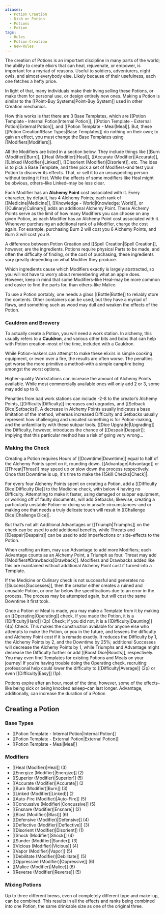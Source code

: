 ```yaml
---
aliases:
  - Potion Creation
  - Dish or Potion
  - Potions
  - Potion
tags:
  - Rules
  - Potion-Creation
  - New-Rules
---
```

The creation of Potions is an important discipline in many parts of the world; the ability to create elixirs that can heal, rejuvenate, or empower, is important for a myriad of reasons. Useful to soldiers, adventurers, night owls, and almost everybody else. Likely because of their usefulness, each one fetches a hefty price.

In light of that, many individuals make their living selling these Potions, or make them for personal use, or design entirely new ones. Making a Potion is similar to the [[Point-Buy Systems|Point-Buy System]] used in other Creation mechanics. 

How this works is that there are 3 Base Templates, which are [[Potion Template - Internal Potion|Internal Potion]], [[Potion Template - External Potion|External Potion]], and [[Potion Template - Meal|Meal]]. But, these [[Potion Creation#Base Types|Base Templates]] do nothing on their own; to gain an effect, you must change the Base Templates using [[Modifiers|Modifiers]].

All the Modifiers are listed in a section below. They include things like [[Burn (Modifier)|Burn]], [[Heal (Modifier)|Heal]], [[Accurate (Modifier)|Accurate]], [[Linked (Modifier)|Linked]], [[Disorient (Modifier)|Disorient]], etc. The idea is to pick a Base Template, and then pick a set of Modifiers–and test your Potion to discover its effects. That, or sell it to an unsuspecting person without testing it first. While the effects of some modifiers like Heal might be obvious, others–like Linked–may be less clear.

Each Modifier has an **Alchemy Point** cost associated with it. Every character, by default, has 4 Alchemy Points; each rank of [[Medicine|Medicine]], [[Knowledge - World|Knowledge: World]], or [[Culinary|Culinary]] adds an additional Alchemy Point. These Alchemy Points serve as the limit of how many Modifiers you can choose on any given Potion, as each Modifier has an Alchemy Point cost associated with it. Whenever purchasing an additional rank of a Modifier, charge the cost again. For example, purchasing Burn 2 will cost you 6 Alchemy Points, and Burn 3 will cost you 9.

A difference between Potion Creation and [[Spell Creation|Spell Creation]], however, are the ingredients. Potions require physical Parts to be made, and often the difficulty of finding, or the cost of purchasing, these ingredients vary greatly depending on what Modifier they produce.

Which ingredients cause which Modifiers exactly is largely abstracted, so you will not have to worry about remembering what an apple does. However, keep in mind that some Modifiers–like Heal–may be more common and easier to find the parts for, than others–like Malice.

To use a Potion portably, one needs a glass [[Bottle|Bottle]] to reliably store the contents. Other containers can be used, but they have a myriad of flaws, and something such as wood may dull and weaken the effects of the Potion.

### Cauldron and Brewery
To actually create a Potion, you will need a work station. In alchemy, this usually refers to a **Cauldron**, and various other bits and bobs that can help with Potion creation–most of the time, included with a Cauldron.

While Potion-makers can attempt to make these elixirs in simple cooking equipment, or even over a fire, the results are often worse. The penalties get worse the more primitive a method–with a simple campfire being amongst the worst options.

Higher-quality Workstations can increase the amount of Alchemy Points available. While most commercially available ones will only add 2 or 3, some may add up to 8.

Penalties from bad work stations can include -2-8 to the creator’s Alchemy Points, [[Difficulty|Difficulty]] increases and upgrades, and [[Setback Dice|Setbacks]]. A decrease in Alchemy Points usually indicates a base limitation of the method, whereas increased Difficulty and Setbacks usually represent how challenging and unsuited something is for Potion-making, and the unfamiliarity with these subpar tools. [[Dice Upgrade|Upgrading]] the Difficulty, however, introduces the chance of [[Despair|Despair]]; implying that this particular method has a risk of going very wrong…

### Making the Check
Creating a Potion requires Hours of [[Downtime|Downtime]] equal to half of the Alchemy Points spent on it, rounding down. [[Advantage|Advantage]] or [[Threat|Threat]] may speed up or slow down the process respectively. Once that Downtime is up, it's time to make the [[Skill Checks|Check]].

For every four Alchemy Points spent on creating a Potion, add a [[Difficulty Dice|Difficulty Die]] to the Medicine check, with below 4 having no Difficulty. Attempting to make it faster, using damaged or subpar equipment, or working off of faulty documents, will add Setbacks; likewise, creating a particularly unstable Potion–or doing so in unsafe circumstances–and or making one that needs a truly delicate touch will result in [[Challenge Dice|Challenge Dice]].

But that’s not all! Additional Advantages or [[Triumph|Triumphs]] on the check can be used to add additional benefits, while Threats and [[Despair|Despairs]] can be used to add imperfections or side-effects to the Potion.

When crafting an item, may use Advantage to add more Modifiers; each Advantage counts as an Alchemy Point, a Triumph as four. Threat may add [[Modifiers#Drawbacks|Drawback]]. Modifiers and Drawbacks added like this are maintained without additional Alchemy Point cost if turned into a Template.

If the Medicine or Culinary check is not successful and generates no [[Success|Successes]], then the creator either creates a ruined and unusable Potion, or one far below the specifications due to an error in the process. The process may be attempted again, but will cost the same Downtime it first took.

Once a Potion or Meal is made, you may make a Template from it by making an [[Operating|Operating]] check. If you made the Potion, it is a [[Difficulty|Hard]] (3p) Check; if you did not, it is a [[Difficulty|Daunting]] (4p) Check. This makes the construction available for anyone else who attempts to make the Potion, or you in the future, and lessens the difficulty and Alchemy Point cost if it is remade exactly. It reduces the Difficulty by 1, the Alchemy Points by 2, and the Downtime by 25%; additional Successes will decrease the Alchemy Points by 1, while Triumphs and Advantage might decrease the Difficulty further or add [[Boost Dice|Boosts]], respectively. You may even find Templates for existing Potions and Meals on your journey! If you’re having trouble doing the Operating check, recruiting professional help could lower the difficulty to [[Difficulty|Average]] (2p) or even [[Difficulty|Easy]] (1p).

Potions expire after an hour, most of the time; however, some of the effects–like being sick or being knocked asleep–can last longer. Advantage, additionally, can increase the duration of a Potion.

## Creating a Potion

### Base Types
- [[Potion Template - Internal Potion|Internal Potion]]
- [[Potion Template - External Potion|External Potion]]
- [[Potion Template - Meal|Meal]]

### Modifiers
- [[Heal (Modifier)|Heal]] (3)
- [[Energize (Modifier)|Energize]] (2)
- [[Superior (Modifier)|Superior]] (5)
- [[Accurate (Modifier)|Accurate]] (2
- [[Burn (Modifier)|Burn]] (3)
- [[Linked (Modifier)|Linked]] (2
- [[Auto-Fire (Modifier)|Auto-Fire]] (5)
- [[Concussive (Modifier)|Concussive]] (5)
- [[Ensnare (Modifier)|Ensnare]] (2)
- [[Blast (Modifier)|Blast]] (6)
- [[Defensive (Modifier)|Defensive]] (4)
- [[Deflective (Modifier)|Deflective]] (3)
- [[Disorient (Modifier)|Disorient]] (1)
- [[Shock (Modifier)|Shock]] (4)
- [[Sunder (Modifier)|Sunder]] (3)
- [[Vicious (Modifier)|Vicious]] (4)
- [[Vapor (Modifier)|Vapor]] (5)
- [[Debilitate (Modifier)|Debilitate]] (5)
- [[Oppressive (Modifier)|Oppressive]] (6)
- [[Malice (Modifier)|Malice]] (6)
- [[Reverse (Modifier)|Reverse]] (5)

### Mixing Potions
Up to three different brews, even of completely different type and make-up, can be combined. This results in all the effects and ranks being combined into one Potion, the same drinkable size as one of the original three.
